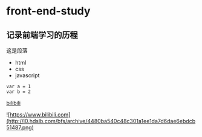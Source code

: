 # front-end-study
## 记录前端学习的历程

这是段落

- html
- css
- javascript

```
var a = 1
var b = 2
```

[bilibili](https://www.bilibili.com/account/dynamic)

![https://www.bilibili.com](http://i0.hdslb.com/bfs/archive/4480ba540c48c301a1ee1da7d6dae6ebdcb51487.png)
